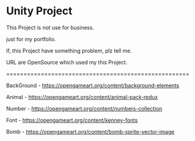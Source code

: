 # Unity Project #

This Project is not use for business.

just for my portfolio.

If, this Project have something problem, plz tell me. 

URL are OpenSource which used my this Project.

=====================================================

BackGround  - 
https://opengameart.org/content/background-elements

Animal 	    - 
https://opengameart.org/content/animal-pack-redux

Number      - 
https://opengameart.org/content/numbers-collection

Font 	    -
https://opengameart.org/content/kenney-fonts

Bomb 	    -
https://opengameart.org/content/bomb-sprite-vector-image

